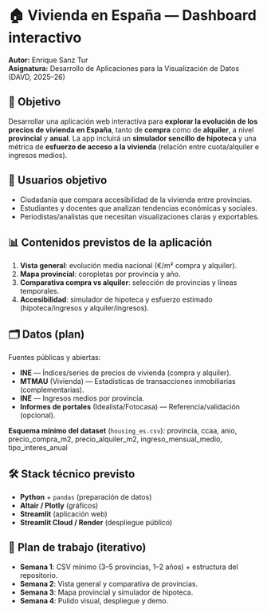 # 🏠 Vivienda en España — Dashboard interactivo

**Autor:** Enrique Sanz Tur  
**Asignatura:** Desarrollo de Aplicaciones para la Visualización de Datos (DAVD, 2025–26)

## 🎯 Objetivo
Desarrollar una aplicación web interactiva para **explorar la evolución de los precios de vivienda en España**, tanto de **compra** como de **alquiler**, a nivel **provincial** y **anual**. La app incluirá un **simulador sencillo de hipoteca** y una métrica de **esfuerzo de acceso a la vivienda** (relación entre cuota/alquiler e ingresos medios).

## 👥 Usuarios objetivo
- Ciudadanía que compara accesibilidad de la vivienda entre provincias.
- Estudiantes y docentes que analizan tendencias económicas y sociales.
- Periodistas/analistas que necesitan visualizaciones claras y exportables.

## 📊 Contenidos previstos de la aplicación
1. **Vista general**: evolución media nacional (€/m² compra y alquiler).
2. **Mapa provincial**: coropletas por provincia y año.
3. **Comparativa compra vs alquiler**: selección de provincias y líneas temporales.
4. **Accesibilidad**: simulador de hipoteca y esfuerzo estimado (hipoteca/ingresos y alquiler/ingresos).

## 🗂️ Datos (plan)
Fuentes públicas y abiertas:
- **INE** — Índices/series de precios de vivienda (compra y alquiler).
- **MTMAU** (Vivienda) — Estadísticas de transacciones inmobiliarias (complementarias).
- **INE** — Ingresos medios por provincia.
- **Informes de portales** (Idealista/Fotocasa) — Referencia/validación (opcional).
  
**Esquema mínimo del dataset** (`housing_es.csv`):
provincia, ccaa, anio, precio_compra_m2, precio_alquiler_m2, ingreso_mensual_medio, tipo_interes_anual

## 🛠️ Stack técnico previsto
- **Python** + `pandas` (preparación de datos)
- **Altair / Plotly** (gráficos)
- **Streamlit** (aplicación web)
- **Streamlit Cloud / Render** (despliegue público)

## 🧭 Plan de trabajo (iterativo)
- **Semana 1**: CSV mínimo (3–5 provincias, 1–2 años) + estructura del repositorio.
- **Semana 2**: Vista general y comparativa de provincias.
- **Semana 3**: Mapa provincial y simulador de hipoteca.
- **Semana 4**: Pulido visual, despliegue y demo.




